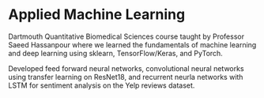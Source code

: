 # Applied Machine Learning

Dartmouth Quantitative Biomedical Sciences course taught by Professor Saeed Hassanpour where we learned the fundamentals of machine learning and deep learning using sklearn, TensorFlow/Keras, and PyTorch.

Developed feed forward neural networks, convolutional neural networks using transfer learning on ResNet18, and recurrent neurla networks with LSTM for sentiment analysis on the Yelp reviews dataset.
